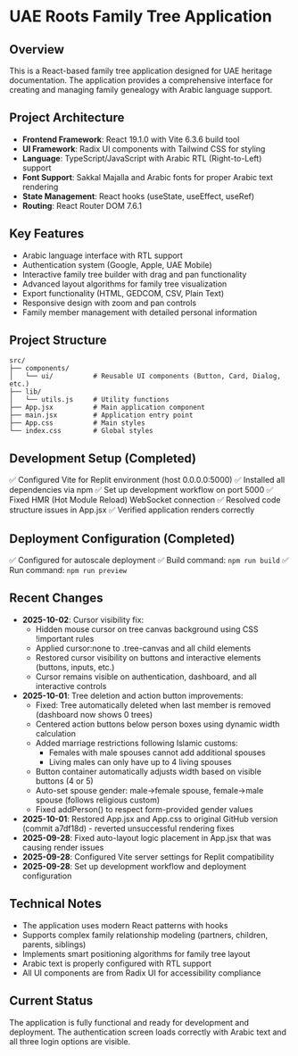 # UAE Roots Family Tree Application

## Overview
This is a React-based family tree application designed for UAE heritage documentation. The application provides a comprehensive interface for creating and managing family genealogy with Arabic language support.

## Project Architecture
- **Frontend Framework**: React 19.1.0 with Vite 6.3.6 build tool
- **UI Framework**: Radix UI components with Tailwind CSS for styling
- **Language**: TypeScript/JavaScript with Arabic RTL (Right-to-Left) support
- **Font Support**: Sakkal Majalla and Arabic fonts for proper Arabic text rendering
- **State Management**: React hooks (useState, useEffect, useRef)
- **Routing**: React Router DOM 7.6.1

## Key Features
- Arabic language interface with RTL support
- Authentication system (Google, Apple, UAE Mobile)
- Interactive family tree builder with drag and pan functionality
- Advanced layout algorithms for family tree visualization
- Export functionality (HTML, GEDCOM, CSV, Plain Text)
- Responsive design with zoom and pan controls
- Family member management with detailed personal information

## Project Structure
```
src/
├── components/
│   └── ui/          # Reusable UI components (Button, Card, Dialog, etc.)
├── lib/
│   └── utils.js     # Utility functions
├── App.jsx          # Main application component
├── main.jsx         # Application entry point
├── App.css          # Main styles
└── index.css        # Global styles
```

## Development Setup (Completed)
✅ Configured Vite for Replit environment (host 0.0.0.0:5000)
✅ Installed all dependencies via npm
✅ Set up development workflow on port 5000
✅ Fixed HMR (Hot Module Reload) WebSocket connection
✅ Resolved code structure issues in App.jsx
✅ Verified application renders correctly

## Deployment Configuration (Completed)
✅ Configured for autoscale deployment
✅ Build command: `npm run build`
✅ Run command: `npm run preview`

## Recent Changes
- **2025-10-02**: Cursor visibility fix:
  - Hidden mouse cursor on tree canvas background using CSS !important rules
  - Applied cursor:none to .tree-canvas and all child elements
  - Restored cursor visibility on buttons and interactive elements (buttons, inputs, etc.)
  - Cursor remains visible on authentication, dashboard, and all interactive controls
- **2025-10-01**: Tree deletion and action button improvements:
  - Fixed: Tree automatically deleted when last member is removed (dashboard now shows 0 trees)
  - Centered action buttons below person boxes using dynamic width calculation
  - Added marriage restrictions following Islamic customs:
    - Females with male spouses cannot add additional spouses
    - Living males can only have up to 4 living spouses
  - Button container automatically adjusts width based on visible buttons (4 or 5)
  - Auto-set spouse gender: male→female spouse, female→male spouse (follows religious custom)
  - Fixed addPerson() to respect form-provided gender values
- **2025-10-01**: Restored App.jsx and App.css to original GitHub version (commit a7df18d) - reverted unsuccessful rendering fixes
- **2025-09-28**: Fixed auto-layout logic placement in App.jsx that was causing render issues
- **2025-09-28**: Configured Vite server settings for Replit compatibility
- **2025-09-28**: Set up development workflow and deployment configuration

## Technical Notes
- The application uses modern React patterns with hooks
- Supports complex family relationship modeling (partners, children, parents, siblings)
- Implements smart positioning algorithms for family tree layout
- Arabic text is properly configured with RTL support
- All UI components are from Radix UI for accessibility compliance

## Current Status
The application is fully functional and ready for development and deployment. The authentication screen loads correctly with Arabic text and all three login options are visible.